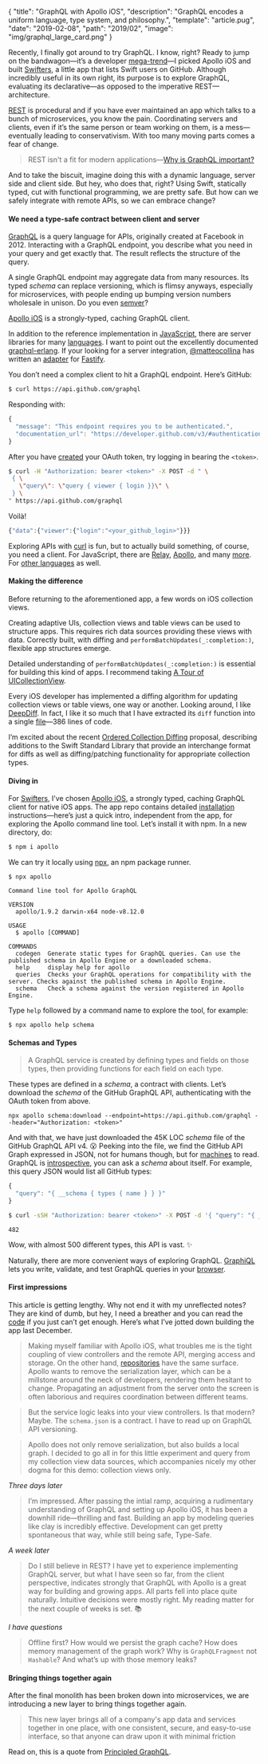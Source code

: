 {
  "title": "GraphQL with Apollo iOS",
  "description": "GraphQL encodes a uniform language, type system, and philosophy.",
  "template": "article.pug",
  "date": "2019-02-08",
  "path": "2019/02",
  "image": "img/graphql_large_card.png"
}

Recently, I finally got around to try GraphQL. I know, right? Ready to jump on the bandwagon—it’s a developer [mega-trend](https://blog.apollographql.com/highlights-from-graphql-summit-2018-30a766291691)—I picked Apollo iOS and built [Swifters](https://github.com/michaelnisi/swifters), a little app that lists Swift users on GitHub. Although incredibly useful in its own right, its purpose is to explore GraphQL, evaluating its declarative—as opposed to the imperative REST—architecture.

[REST](https://en.wikipedia.org/wiki/Representational_state_transfer) is procedural and if you have ever maintained an app which talks to a bunch of microservices, you know the pain. Coordinating servers and clients, even if it’s the same person or team working on them, is a mess—eventually leading to conservativism. With too many moving parts comes a fear of change.

> REST isn't a fit for modern applications—[Why is GraphQL important?](https://www.apollographql.com/why-graphql)

And to take the biscuit, imagine doing this with a dynamic language, server side and client side. But hey, who does that, right? Using Swift, statically typed, cut with functional programming, we are pretty safe. But how can we safely integrate with remote APIs, so we can embrace change?

#### We need a type-safe contract between client and server

[GraphQL](https://graphql.org) is a query language for APIs, originally created at Facebook in 2012. Interacting with a GraphQL endpoint, you describe what you need in your query and get exactly that. The result reflects the structure of the query.

A single GraphQL endpoint may aggregate data from many resources. Its typed *schema* can replace versioning, which is flimsy anyways, especially for microservices, with people ending up bumping version numbers wholesale in unison. Do you even [semver](https://semver.org)?

[Apollo iOS](https://www.apollographql.com/docs/ios/) is a strongly-typed, caching GraphQL client.

In addition to the reference implementation in [JavaScript](https://github.com/graphql/graphql-js), there are server libraries for many [languages](https://graphql.org/code/). I want to point out the excellently documented [graphql-erlang](https://github.com/shopgun/graphql-erlang). If your looking for a server integration, [@matteocollina](https://twitter.com/matteocollina) has written an [adapter](https://github.com/mcollina/fastify-gql) for [Fastify](https://github.com/fastify/fastify).

You don’t need a complex client to hit a GraphQL endpoint. Here’s GitHub:

```bash
$ curl https://api.github.com/graphql
```

Responding with:

```js
{
  "message": "This endpoint requires you to be authenticated.",
  "documentation_url": "https://developer.github.com/v3/#authentication"
}
```

After you have [created](https://developer.github.com/v4/guides/forming-calls/#authenticating-with-graphql) your OAuth token, try logging in bearing the `<token>`.

```bash
$ curl -H "Authorization: bearer <token>" -X POST -d " \
 { \
   \"query\": \"query { viewer { login }}\" \
 } \
" https://api.github.com/graphql
```

Voilà!

```js
{"data":{"viewer":{"login":"<your_github_login>"}}}
```

Exploring APIs with [curl](https://curl.haxx.se) is fun, but to actually build something, of course, you need a client. For JavaScript, there are [Relay](https://facebook.github.io/relay/), [Apollo](https://www.apollographql.com/docs/react/), and many [more](https://graphql.org/code/#javascript-1). For [other languages](https://graphql.org/code/#graphql-clients) as well.

#### Making the difference

Before returning to the aforementioned app, a few words on iOS collection views.

Creating adaptive UIs, collection views and table views can be used to structure apps. This requires rich data sources providing these views with data. Correctly built, with diffing and `performBatchUpdates(_:completion:)`, flexible app structures emerge.

Detailed understanding of `performBatchUpdates(_:completion:)` is essential for building this kind of apps. I recommend taking [A Tour of UICollectionView](https://developer.apple.com/videos/play/wwdc2018/225/).

Every iOS developer has implemented a diffing algorithm for updating collection views or table views, one way or another. Looking around, I like [DeepDiff](https://github.com/onmyway133/DeepDiff). In fact, I like it so much that I have  extracted its `diff` function into a single [file](https://github.com/michaelnisi/swifters/blob/master/Swifters/ds/diff.swift)—386 lines of code.

I’m excited about the recent [Ordered Collection Diffing](https://github.com/apple/swift-evolution/blob/master/proposals/0240-ordered-collection-diffing.md) proposal, describing additions to the Swift Standard Library that provide an interchange format for diffs as well as diffing/patching functionality for appropriate collection types.

#### Diving in

For [Swifters](https://github.com/michaelnisi/swifters), I’ve chosen [Apollo iOS](https://www.apollographql.com/docs/ios/), a strongly typed, caching GraphQL client for native iOS apps. The app repo contains detailed [installation](https://github.com/michaelnisi/swifters#installation) instructions—here’s just a quick intro, independent from the app, for exploring the Apollo command line tool. Let’s install it with npm. In a new directory, do:

```bash
$ npm i apollo
```

We can try it locally using [npx](https://blog.npmjs.org/post/162869356040/introducing-npx-an-npm-package-runner), an npm package runner.

```
$ npx apollo
```

```
Command line tool for Apollo GraphQL

VERSION
  apollo/1.9.2 darwin-x64 node-v8.12.0

USAGE
  $ apollo [COMMAND]

COMMANDS
  codegen  Generate static types for GraphQL queries. Can use the published schema in Apollo Engine or a downloaded schema.
  help     display help for apollo
  queries  Checks your GraphQL operations for compatibility with the server. Checks against the published schema in Apollo Engine.
  schema   Check a schema against the version registered in Apollo Engine.
```

Type `help` followed by a command name to explore the tool, for example:

```
$ npx apollo help schema
```

#### Schemas and Types

> A GraphQL service is created by defining types and fields on those types, then providing functions for each field on each type.

These types are defined in a *schema*, a contract with clients. Let’s download the *schema* of the GitHub GraphQL API, authenticating with the OAuth token from above.

```
npx apollo schema:download --endpoint=https://api.github.com/graphql --header="Authorization: <token>"
```

And with that, we have just downloaded the 45K LOC *schema* file of the GitHub GraphQL API v4. 😮 Peeking into the file, we find the GitHub API Graph expressed in JSON, not for humans though, but for [machines](https://developer.github.com/v4/guides/intro-to-graphql/#discovering-the-graphql-api) to read. GraphQL is [introspective](https://graphql.org/learn/introspection/), you can ask a *schema* about itself. For example, this query JSON would list all GitHub types:

```js
{
  "query": "{ __schema { types { name } } }"
}
```

```bash
$ curl -sSH "Authorization: bearer <token>" -X POST -d '{ "query": "{ __schema { types { name } } }" }' https://api.github.com/graphql | json -ga data.__schema.types | json -ga name | wc -l
```

```
482
```

Wow, with almost 500 different types, this API is vast. ✨

Naturally, there are more convenient ways of exploring GraphQL. [GraphiQL](https://github.com/graphql/graphiql) lets you write, validate, and test GraphQL queries in your [browser](https://developer.github.com/v4/explorer/).

#### First impressions

This article is getting lengthy. Why not end it with my unreflected notes? They are kind of dumb, but hey, I need a breather and you can read the [code](https://github.com/michaelnisi/swifters) if you just can’t get enough. Here’s what I’ve jotted down building the app last December.

> Making myself familiar with Apollo iOS, what troubles me is the tight coupling of view controllers and the remote API, merging access and storage. On the other hand, [repositories](https://www.martinfowler.com/eaaCatalog/repository.html) have the same surface. Apollo wants to remove the serialization layer, which can be a millstone around the neck of developers, rendering them hesitant to change. Propagating an adjustment from the server onto the screen is often laborious and requires coordination between different teams.

> But the service logic leaks into your view controllers. Is that modern? Maybe. The `schema.json` is a contract. I have to read up on GraphQL API versioning.

> Apollo does not only remove serialization, but also builds a local graph. I decided to go all in for this little experiment and query from my collection view data sources, which accompanies nicely my other dogma for this demo: collection views only.

*Three days later*
> I’m impressed. After passing the intial ramp, acquiring a rudimentary understanding of GraphQL and setting up Apollo iOS, it has been a downhill ride—thrilling and fast. Building an app by modeling queries like clay is incredibly effective. Development can get pretty spontaneous that way, while still being safe, Type-Safe.

*A week later*
> Do I still believe in REST? I have yet to experience implementing GraphQL server, but what I have seen so far, from the client perspective, indicates strongly that GraphQL with Apollo is a great way for building and growing apps. All parts fell into place quite naturally. Intuitive decisions were mostly right. My reading matter for the next couple of weeks is set. 📚

*I have questions*

> Offline first? How would we persist the graph cache? How does memory management of the graph work? Why is `GraphQLFragment` not `Hashable`? And what’s up with those memory leaks?

#### Bringing things together again

After the final monolith has been broken down into microservices, we are introducing a new layer to bring things together again.

>  This new layer brings all of a company's app data and services together in one place, with one consistent, secure, and easy-to-use interface, so that anyone can draw upon it with minimal friction

Read on, this is a quote from [Principled GraphQL](https://principledgraphql.com).
